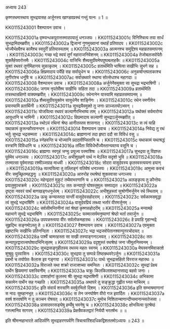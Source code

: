 अध्यायः 243

कृष्णरथमास्थाय सुभद्रयासह अर्जुनस्य खाण्डवप्रस्थं गन्तुं यत्नः ॥ 1 ॥

KK0115243001	वैशम्पायन उवाच ।

KK0115243001a	वृष्म्यन्धकपुरात्तस्मादपयातुं धनञ्जयः ।
KK0115243001c	विनिश्चित्य तया सार्धं सुभद्रामिदमब्रवीत् ॥
KK0115243002a	द्विजानां गुणमुख्यानां यथार्हं प्रतिपादय ।
KK0115243002c	भोज्यैर्भक्ष्यैश्च कामैश्च स्वपुरीं प्रतियास्यताम् ॥
KK0115243003a	आत्मनश्च समुद्दिश्य महाव्रतसमापनम् ।
KK0115243003c	गच्छ भद्रे स्वयं तूर्णं महाराजनिवेशनम् ॥
KK0115243004a	तेजोबलजवोपेतैः शुक्लैर्हयवरोत्तमैः ।
KK0115243004c	वाजिभिः शैब्यसुग्रीवमेघपुष्पबलाहकैः ॥
KK0115243005a	युक्तं रथवरं तूर्णमिहानय सुसत्कृतम् ।
KK0115243005c	व्रतार्थमिति भाषित्वा सखीभिः सुभगे सह ॥
KK0115243006a	क्षिप्रमादाय पर्येहि सह सर्वायुधेन च ।
KK0115243006c	अनुकर्षान्तपताकाश्च तूणीरांश्च धनूंषि च ॥
KK0115243007ac	सर्वान्रथवरे स्थाप्य सोत्सेधाश्च महागदाः ॥
KK0115243008	वैशम्पायन उवाच ।
KK0115243008a	अर्जुनेनैवमुक्ता सा सुभद्रा भद्रभाषिणी ।
KK0115243008c	जगाम नृपतेर्वेश्म सखीभिः सहिता तदा ॥
KK0115243009a	व्रतार्थमिति तत्रस्थान्रक्षिणो वाक्यमब्रवीत् ।
KK0115243009c	रथेनानेन यास्यामि महाव्रतसमापनम् ॥
KK0115243010a	शैब्यसुग्रीवयुक्तेन सायुधेनैव शार्ङ्गिणः ।
KK0115243010c	रथेन रमणीयेन प्रयास्यामि व्रतार्थिनी ॥
KK0115243011a	सुभद्रयैवमुक्ते तु जनाः प्राञ्जलयोऽभवन् ।
KK0115243011c	योजयित्वा रथवरं कल्याणैरभिभाष्य ताम् ॥
KK0115243012a	यथोक्तं सर्वमारोप्य आयुधानि च भामिनी ।
KK0115243012c	क्षिप्रमादाय कल्याणी सुभद्राऽर्जुनमब्रवीत् ॥
KK0115243013a	रथोऽयं रथिनां श्रेष्ठ आनीतस्तव शासनात् ।
KK0115243013c	स त्वं याहि यथाकामं कुरून्कौरवनन्दन ॥
KK0115243014	वैशम्पायन उवाच ।
KK0115243014a	निवेद्य तु रथं भर्तुः सुभद्रा भद्रसम्मता ।
KK0115243014c	ब्राह्मणानां तदा हृष्टा ददौ सा विविधं वसु ॥
KK0115243015a	स्नेहवन्ति च भोज्यानि प्रददावीप्सितानि च ।
KK0115243015c	यथाकामं यथाश्रद्धं वस्त्राणि विविधानि च ॥
KK0115243016a	तर्पिता विविधैर्भोज्यैस्तान्यवाप्य वसूनि च ।
KK0115243016c	ब्राह्मणाः स्वगृहं जग्मुः प्रयुज्य परमाशिषः ॥
KK0115243017a	सुभद्रया तु विज्ञप्तः पूर्वमेव धनञ्जयः ।
KK0115243017c	अभीशुग्रहणे पार्थ न मेऽस्ति सदृशो भुवि ॥
KK0115243018a	तस्मात्सा पूर्वमारुह्य रश्मीञ्जग्राह माधवी ।
KK0115243018c	सोदरा वासुदेवस्य कृतस्वस्त्ययना हयान् ॥
KK0115243019a	व्यत्ययित्वा तु तल्लिङ्गं यतिवेषं धनञ्जयः ।
KK0115243019c	आमुच्य कवचं वीरः समुच्छ्रितमहद्धनुः ॥
KK0115243020a	आरुरोह रथश्रेष्ठं शुक्लवासा धनञ्जयः ।
KK0115243020c	महेन्द्रदत्तं मुकुटं तथैवाभरणानि च ॥
KK0115243021a	अलङ्कृत्य तु कौन्तेयः प्रयातुमुपचक्रमे ।
KK0115243021c	ततः कन्यापुरे घोषस्तुमुलः समपद्यत ॥
KK0115243022a	दृष्ट्वा नववरं पार्थं बाणखड्गधनुर्धरम् ।
KK0115243022c	अभीशुहस्तां सुश्रोणीमर्जुनेन रथे स्थिताम् ॥
KK0115243023a	ऊचुः कन्यास्तदा यान्तीं वासुदेवसहोदराम् ।
KK0115243023c	सर्वकामसमृद्धा त्वं सुभद्रे भद्रभाषिणि ॥
KK0115243024a	वासुदेवप्रियं लब्ध्वा भर्तारं वीरमर्जुनम् ।
KK0115243024c	सर्वसीमन्तिनीनां त्वां श्रेष्ठां कृष्णसहोदरीम् ॥
KK0115243025a	मन्यामहे महाभागे सुभद्रे भद्रभाषिणि ।
KK0115243025c	यस्मात्सर्वमनुष्याणां श्रेष्ठो भर्ता तवार्जुनः ॥
KK0115243026a	उपपन्नस्त्वया वीरः सर्वलोकमहारथः ।
KK0115243026c	हे प्रयाहि गृहान्भद्रे सुहृद्भिः सङ्गमोऽस्तु ते ॥
KK0115243027	वैशम्पायन उवाच ।
KK0115243027a	एवमुक्ता प्रहृष्टाभिः सखीभिः प्रतिनन्दिता ।
KK0115243027c	भद्रा भद्रजवोपेतानश्वान्पुनरचोदयत् ॥
KK0115243028a	पार्श्वे चामरहस्ता सा सखी तस्याङ्गनाऽभवत् ।
KK0115243028c	ततः कन्यापुरद्वारात्सघोषादभिनिःसृतम् ॥
KK0115243029a	ददृशुस्तं रथश्रेष्ठं जना जीमूतनिस्वनम् ।
KK0115243029c	सुभद्रासङ्गृहीतस्य रथस्य महतः स्वनम् ॥
KK0115243030a	मेघस्वनमिवाकाशे शुश्रुवुः पुरवासिनः ।
KK0115243030c	सुभद्रया तु सम्पन्ने तिष्ठन्रथवरेऽर्जुनः ॥
KK0115243031a	प्रबभौ च तयोपेतः कैलास इव गङ्गया ।
KK0115243031c	पार्थः सुभद्रासहितो विरराज महारथः ॥
KK0115243032a	विराजते यथा शक्रो राजञ्शच्या समन्वितः ।
KK0115243032c	सुभद्रां प्रेक्ष्य पार्थेन ह्रियमाणां यशस्विनीम् ॥
KK0115243033a	चक्रुः किलकिलाशब्दानासाद्य बहवो जनाः ।
KK0115243033c	दाशार्हाणां कुलस्य श्रीः सुभद्रा मद्रभाषिणी ॥
KK0115243034c	अभिकामा सकामेन पार्थेन सह गच्छति ।
KK0115243035a	अथापरे तु सङ्क्रुद्धा गृह्णीत घ्नत माचिरम् ॥
KK0115243035c	इति संवार्य शस्त्राणि ववर्षुरभितो दिशम् ।
KK0115243036a	इति सम्भाषमाणानां स नादः सुमहानभूत् ॥
KK0115243036c	स तेन जनघोषेण वीरो गज इवार्दितः ।
KK0115243037a	ववर्ष शरवर्षाणि न तु कञ्चन रोषयत् ॥
KK0115243037c	मुमोच निशितान्बाणान्दीप्यमानान्स्वतेजसा ।
KK0115243038a	प्रासादवरसङ्घेषु हर्म्येषु भवनेषु च ॥
KK0115243038c	क्षोभयित्वा पुरश्रेष्ठं गरुत्मानिव सागरम् ।
KK0115243039a	प्रेक्षन्रैवकतद्वारं निर्ययौ भरतर्षभः ॥ ॥

इति श्रीमन्महाभारते आदिपर्वणि सुभद्राहरणपर्वणि त्रिचत्वारिंशदधिकद्विशततमोऽध्यायः ॥ 243 ॥
